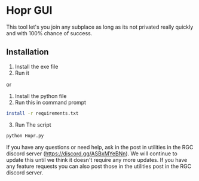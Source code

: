 # Hopr GUI

This tool let's you join any subplace as long as its not privated really quickly and with 100% chance of success.

## Installation
1. Install the exe file
2. Run it

or

1. Install the python file
2. Run this in command prompt
```bash
install -r requirements.txt
```
3. Run The script
```bash
python Hopr.py
```

If you have any questions or need help, ask in the post in utilities in the RGC discord server (https://discord.gg/ASBxMYeBNn).
We will continue to update this until we think it doesn't require any more updates. If you have any feature requests you can also post those in the utilities post in the RGC discord server.
